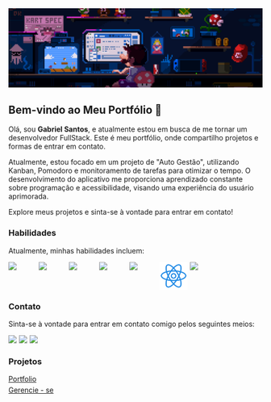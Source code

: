 <img src="./assets/mario--banner.gif"/>

## Bem-vindo ao Meu Portfólio 👋

Olá, sou <strong>Gabriel Santos</strong>, e atualmente estou em busca de me tornar um desenvolvedor FullStack. Este é meu portfólio, onde compartilho projetos e formas de entrar em contato.

Atualmente, estou focado em um projeto de "Auto Gestão", utilizando Kanban, Pomodoro e monitoramento de tarefas para otimizar o tempo. O desenvolvimento do aplicativo me proporciona aprendizado constante sobre programação e acessibilidade, visando uma experiência do usuário aprimorada.

Explore meus projetos e sinta-se à vontade para entrar em contato!

### Habilidades

Atualmente, minhas habilidades incluem:

<div style="display:flex; flex-wrap:wrap; gap: 5px">
  <img width="55" src="https://img.icons8.com/color/48/000000/html-5.png"/>
  <img width="55" src="https://img.icons8.com/color/48/000000/css3.png"/>
  <img width="55" src="https://img.icons8.com/color/48/000000/tailwindcss.png"/>
  <img width="55" src="https://img.icons8.com/color/48/000000/javascript.png"/> 
  <img width="55" src="https://img.icons8.com/color/48/000000/typescript.png"/>
  <img width="55" src="./assets/react.svg"/>
  <img width="55" src="https://img.icons8.com/color/48/000000/nextjs.png"/>
</div>
<!-- ### Projetos -->

### Contato

Sinta-se à vontade para entrar em contato comigo pelos seguintes meios:

<div style="display:flex; flex-wrap:wrap; gap: 5px">
  <a style="text-decoration:none" href="mailto:dev123gabriel@gmail.com" target="_blank">
    <img src="https://img.icons8.com/fluent/48/000000/gmail.png"/> 
  </a>

  <a style="text-decoration:none"  href="https://www.linkedin.com/in/devgabrielsilva" target="_blank">
    <img src="https://img.icons8.com/fluent/48/000000/linkedin.png"/>
  </a>

  <a style="text-decoration:none"  href="https://wa.me/5575991096704?text=Ola%20Gabriel,%20tudo%20bem?" target="_blank">
    <img src="https://img.icons8.com/fluent/48/000000/whatsapp.png"/>
  </a>
</div>

### Projetos

<ul style="display:flex; flex-direction:column; gap: 5px; list-style:none; padding:0; " >
  <li >
    <a style="display:flex; align-items:center; gap: 5px"  href="https://tech-gabriel-2024.vercel.app/" target="_blank" >
     Portfolio
    </a>
  </li>
  
  <li >
    <a style="display:flex; align-items:center; gap: 5px"  href="https://github.com/Eubiel178/Gerencie-se-v2" target="_blank" >
     Gerencie - se
    </a>
  </li>
</ul>
